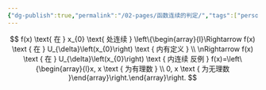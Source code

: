 ```yaml
---
{"dg-publish":true,"permalink":"/02-pages/函数连续的判定/","tags":["personal/blog","math/高等数学"]}
---
```


$$
 f(x) \text{ 在 } x_{0} \text{ 处连续 } \left\{\begin{array}{l}\Rightarrow f(x) \text { 在 } U_{\delta}\left(x_{0}\right) \text { 内有定义 } \\ \nRightarrow f(x) \text { 在 } U_{\delta}\left(x_{0}\right) \text { 内连续 反例 } f(x)=\left\{\begin{array}{l}x, x \text { 为有理数 } \\ 0, x \text { 为无理数 }\end{array}\right.\end{array}\right. 
$$
